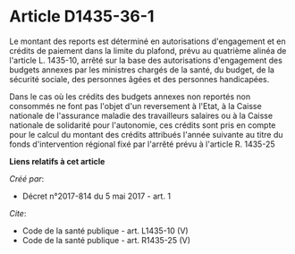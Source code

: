 # Article D1435-36-1

Le montant des reports est déterminé en autorisations d'engagement et en crédits de paiement dans la limite du plafond, prévu
au quatrième alinéa de l'article L. 1435-10, arrêté sur la base des autorisations d'engagement des budgets annexes par les
ministres chargés de la santé, du budget, de la sécurité sociale, des personnes âgées et des personnes handicapées. 

Dans le cas où les crédits des budgets annexes non reportés non consommés ne font pas l'objet d'un reversement à l'Etat, à la
Caisse nationale de l'assurance maladie des travailleurs salaires ou à la Caisse nationale de solidarité pour l'autonomie,
ces crédits sont pris en compte pour le calcul du montant des crédits attribués l'année suivante au titre du fonds
d'intervention régional fixé par l'arrêté prévu à l'article R. 1435-25

**Liens relatifs à cet article**

_Créé par_:

  - Décret n°2017-814 du 5 mai 2017 - art. 1

_Cite_:

  - Code de la santé publique - art. L1435-10 (V)
  - Code de la santé publique - art. R1435-25 (V)

